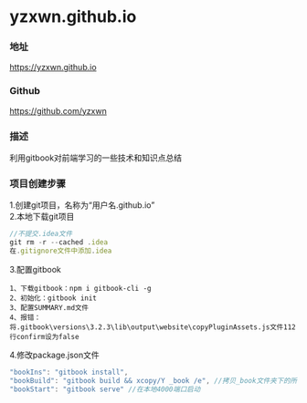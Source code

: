 # yzxwn.github.io

### 地址
https://yzxwn.github.io

### Github
https://github.com/yzxwn

### 描述
利用gitbook对前端学习的一些技术和知识点总结


### 项目创建步骤
1.创建git项目，名称为“用户名.github.io”<br/>
2.本地下载git项目
```js
//不提交.idea文件
git rm -r --cached .idea
在.gitignore文件中添加.idea

```
3.配置gitbook
```
1、下载gitbook：npm i gitbook-cli -g
2、初始化：gitbook init
3、配置SUMMARY.md文件
4、报错：将.gitbook\versions\3.2.3\lib\output\website\copyPluginAssets.js文件112行confirm设为false
```
4.修改package.json文件
```js
"bookIns": "gitbook install",
"bookBuild": "gitbook build && xcopy/Y _book /e", //拷贝_book文件夹下的所有文件到根目录
"bookStart": "gitbook serve" //在本地4000端口启动
```
